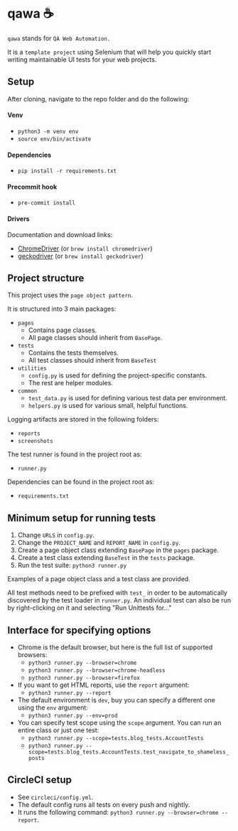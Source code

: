 # qawa ☕

`qawa` stands for `QA Web Automation.`

It is a `template project` using Selenium that will help you quickly start writing maintainable UI tests for your web projects.

## Setup

After cloning, navigate to the repo folder and do the following:

#### Venv
* `python3 -m venv env`
* `source env/bin/activate`

#### Dependencies
* `pip install -r requirements.txt`

#### Precommit hook
* `pre-commit install`

#### Drivers
Documentation and download links:

* [ChromeDriver](https://chromedriver.chromium.org/) (or `brew install chromedriver`)
* [geckodriver](https://github.com/mozilla/geckodriver/releases) (or `brew install geckodriver`)

## Project structure
This project uses the `page object pattern`.

It is structured into 3 main packages:

* `pages`
    * Contains page classes.
    * All page classes should inherit from `BasePage`.
* `tests`
    * Contains the tests themselves.
    * All test classes should inherit from `BaseTest`
* `utilities`
    * `config.py` is used for defining the project-specific constants.
    * The rest are helper modules.
* `common`
    * `test_data.py` is used for defining various test data per environment.
    * `helpers.py` is used for various small, helpful functions.

Logging artifacts are stored in the following folders:

* `reports`
* `screenshots`

The test runner is found in the project root as:

* `runner.py`

Dependencies can be found in the project root as:

* `requirements.txt`

## Minimum setup for running tests
1. Change `URLS` in `config.py`.
2. Change the `PROJECT_NAME` and `REPORT_NAME` in `config.py`.
3. Create a page object class extending `BasePage` in the `pages` package.
4. Create a test class extending `BaseTest` in the `tests` package.
5. Run the test suite: `python3 runner.py` 

Examples of a page object class and a test class are provided.

All test methods need to be prefixed with `test_` in order to be automatically discovered by the test loader in `runner.py`.
An individual test can also be run by right-clicking on it and selecting "Run Unittests for..."

## Interface for specifying options
- Chrome is the default browser, but here is the full list of supported browsers:
    * `python3 runner.py --browser=chrome`
    * `python3 runner.py --browser=chrome-headless`
    * `python3 runner.py --browser=firefox`
- If you want to get HTML reports, use the `report` argument:
    * `python3 runner.py --report`
- The default environment is `dev`, buy you can specify a different one using the `env` argument:
    * `python3 runner.py --env=prod`
- You can specify test scope using the `scope` argument. You can run an entire class or just one test:
    * `python3 runner.py --scope=tests.blog_tests.AccountTests`
    * `python3 runner.py --scope=tests.blog_tests.AccountTests.test_navigate_to_shameless_posts`

## CircleCI setup
- See `circleci/config.yml`.
- The default config runs all tests on every push and nightly.
- It runs the following command: `python3 runner.py --browser=chrome --report`.
